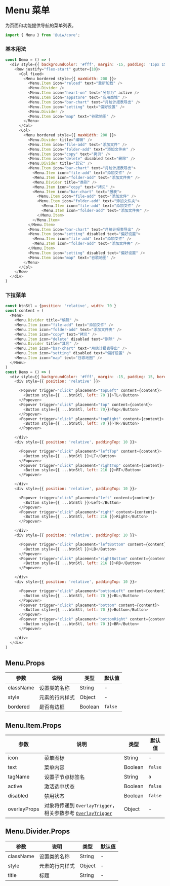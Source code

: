 Menu 菜单
===

为页面和功能提供导航的菜单列表。

```jsx
import { Menu } from '@uiw/core';
```

### 基本用法

<!--DemoStart--> 
```js
const Demo = () => (
  <div style={{ backgroundColor: '#fff', margin: -15, padding: '15px 15px 15px 10px', borderRadius: '5px 5px 0 0' }}>
    <Row justify="flex-start" gutter={10}>
      <Col fixed>
        <Menu bordered style={{ maxWidth: 200 }}>
          <Menu.Item icon="reload" text="重新加载" />
          <Menu.Divider />
          <Menu.Item icon="heart-on" text="另存为" active />
          <Menu.Item icon="appstore" text="应用商城" />
          <Menu.Item icon="bar-chart" text="月统计报表导出" />
          <Menu.Item icon="setting" text="偏好设置" />
          <Menu.Divider />
          <Menu.Item icon="map" text="谷歌地图" />
        </Menu>
      </Col>
      <Col>
        <Menu bordered style={{ maxWidth: 200 }}>
          <Menu.Divider title="编辑" />
          <Menu.Item icon="file-add" text="添加文件" />
          <Menu.Item icon="folder-add" text="添加文件夹" />
          <Menu.Item icon="copy" text="拷贝" />
          <Menu.Item icon="delete" disabled text="删除" />
          <Menu.Divider title="其它" />
          <Menu.Item icon="bar-chart" text="月统计报表导出">
            <Menu.Item icon="file-add" text="添加文件" />
            <Menu.Item icon="folder-add" text="添加文件夹" />
            <Menu.Divider title="类别" />
            <Menu.Item icon="copy" text="拷贝" />
            <Menu.Item icon="bar-chart" text="报表">
              <Menu.Item icon="file-add" text="添加文件" />
              <Menu.Item icon="folder-add" text="添加文件夹">
                <Menu.Item icon="file-add" text="添加文件" />
                <Menu.Item icon="folder-add" text="添加文件夹" />
              </Menu.Item>
            </Menu.Item>
          </Menu.Item>
          <Menu.Item icon="bar-chart" text="月统计报表导出" />
          <Menu.Item icon="setting" disabled text="偏好设置">
            <Menu.Item icon="file-add" text="添加文件" />
            <Menu.Item icon="folder-add" text="添加文件夹" />
          </Menu.Item>
          <Menu.Item icon="setting" disabled text="偏好设置" />
          <Menu.Item icon="map" text="谷歌地图" />
        </Menu>
      </Col>
    </Row>
  </div>
)
```
<!--End-->

### 下拉菜单

<!--DemoStart-->
```js
const btnStl = {position: 'relative', width: 70 }
const content = (
  <Menu>
    <Menu.Divider title="编辑" />
    <Menu.Item icon="file-add" text="添加文件" />
    <Menu.Item icon="folder-add" text="添加文件夹" />
    <Menu.Item icon="copy" text="拷贝" />
    <Menu.Item icon="delete" disabled text="删除" />
    <Menu.Divider title="其它" />
    <Menu.Item icon="bar-chart" text="月统计报表导出" />
    <Menu.Item icon="setting" disabled text="偏好设置" />
    <Menu.Item icon="map" text="谷歌地图" />
  </Menu>
)
const Demo = () => (
  <div style={{ backgroundColor: '#fff', margin: -15, padding: 15, borderRadius: '5px 5px 0 0' }}>
    <div style={{ position: 'relative' }}>

      <Popover trigger="click" placement="topLeft" content={content}>
        <Button style={{ ...btnStl, left: 70 }}>TL</Button>
      </Popover>
      <Popover trigger="click" placement="top" content={content}>
        <Button style={{ ...btnStl, left: 70}}>Top</Button>
      </Popover>
      <Popover trigger="click" placement="topRight" content={content}>
        <Button style={{ ...btnStl, left: 70 }}>TR</Button>
      </Popover>

    </div>
    <div style={{ position: 'relative', paddingTop: 10 }}>

      <Popover trigger="click" placement="leftTop" content={content}>
        <Button style={{ ...btnStl }}>LT</Button>
      </Popover>
      <Popover trigger="click" placement="rightTop" content={content}>
        <Button style={{ ...btnStl, left: 216 }}>RT</Button>
      </Popover>

    </div>
    <div style={{ position: 'relative', paddingTop: 10 }}>

      <Popover trigger="click" placement="left" content={content}>
        <Button style={{ ...btnStl }}>Left</Button>
      </Popover>
      <Popover trigger="click" placement="right" content={content}>
        <Button style={{ ...btnStl, left: 216 }}>Right</Button>
      </Popover>

    </div>
    <div style={{ position: 'relative', paddingTop: 10 }}>

      <Popover trigger="click" placement="leftBottom" content={content}>
        <Button style={{ ...btnStl }}>LB</Button>
      </Popover>
      <Popover trigger="click" placement="rightBottom" content={content}>
        <Button style={{ ...btnStl, left: 216 }}>RB</Button>
      </Popover>

    </div>
    <div style={{ position: 'relative', paddingTop: 10 }}>

      <Popover trigger="click" placement="bottomLeft" content={content}>
        <Button style={{ ...btnStl, left: 70 }}>BL</Button>
      </Popover>
      <Popover trigger="click" placement="bottom" content={content}>
        <Button style={{ ...btnStl, left: 70 }}>Bottom</Button>
      </Popover>
      <Popover trigger="click" placement="bottomRight" content={content}>
        <Button style={{ ...btnStl, left: 70 }}>BR</Button>
      </Popover>

    </div>
  </div>
)
```
<!--End-->

## Menu.Props

| 参数 | 说明 | 类型 | 默认值 |
|--------- |-------- |--------- |-------- |
| className | 设置类的名称 | String | - |
| style | 元素的行内样式 | Object | - |
| bordered | 是否有边框 | Boolean | `false` |


## Menu.Item.Props

| 参数 | 说明 | 类型 | 默认值 |
|--------- |-------- |--------- |-------- |
| icon | 菜单图标 | String | - |
| text | 菜单内容 | Boolean | `false` |
| tagName | 设置子节点标签名 | String | `a` |
| active | 激活选中状态 | Boolean | `false` |
| disabled | 禁用状态 | Boolean | `false` |
| overlayProps | 对象将传递到 `OverlayTrigger`，相关参数参考 [`OverlayTrigger`](/components/overlay-trigger) | Object | - |

## Menu.Divider.Props

| 参数 | 说明 | 类型 | 默认值 |
|--------- |-------- |--------- |-------- |
| className | 设置类的名称 | String | - |
| style | 元素的行内样式 | Object | - |
| title | 标题 | String | - |